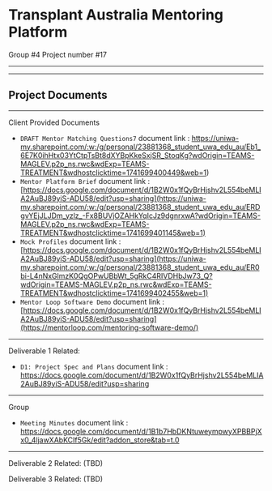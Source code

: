 # Transplant Australia Mentoring Platform
Group #4 Project number #17

----------------------------------------------------------------------------------------------------------------------------------------------------------------
----------------------------------------------------------------------------------------------------------------------------------------------------------------
Project Documents
----------------------------------------------------------------------------------------------------------------------------------------------------------------
----------------------------------------------------------------------------------------------------------------------------------------------------------------

Client Provided Documents

- `DRAFT Mentor Matching Questions7` document link : https://uniwa-my.sharepoint.com/:w:/g/personal/23881368_student_uwa_edu_au/Eb1_6E7K0ihHtx03YtCtpTsBt8dXYBpKkeSxjSR_StoqKg?wdOrigin=TEAMS-MAGLEV.p2p_ns.rwc&wdExp=TEAMS-TREATMENT&wdhostclicktime=1741699400449&web=1)
- `Mentor Platform Brief` document link : [https://docs.google.com/document/d/1B2W0x1fQyBrHjshv2L554beMLIA2AuBJ89yiS-ADU58/edit?usp=sharing](https://uniwa-my.sharepoint.com/:w:/g/personal/23881368_student_uwa_edu_au/ERDgvYEjJLJDm_yzlz_-Fx8BUVjOZAHkYqIcJz9dgnrxwA?wdOrigin=TEAMS-MAGLEV.p2p_ns.rwc&wdExp=TEAMS-TREATMENT&wdhostclicktime=1741699401145&web=1)
- `Mock Profiles` document link : [https://docs.google.com/document/d/1B2W0x1fQyBrHjshv2L554beMLIA2AuBJ89yiS-ADU58/edit?usp=sharing](https://uniwa-my.sharepoint.com/:w:/g/personal/23881368_student_uwa_edu_au/ER0bi-L4nNxGlmzK0QgOPwUBbWt_5gRkC4RIVDHbJw73_Q?wdOrigin=TEAMS-MAGLEV.p2p_ns.rwc&wdExp=TEAMS-TREATMENT&wdhostclicktime=1741699402455&web=1)
- `Mentor Loop Software Demo` document link : [https://docs.google.com/document/d/1B2W0x1fQyBrHjshv2L554beMLIA2AuBJ89yiS-ADU58/edit?usp=sharing](https://mentorloop.com/mentoring-software-demo/)


----------------------------------------------------------------------------------------------------------------------------------------------------------------

Deliverable 1 Related:

- `D1: Project Spec and Plans` document link : https://docs.google.com/document/d/1B2W0x1fQyBrHjshv2L554beMLIA2AuBJ89yiS-ADU58/edit?usp=sharing



----------------------------------------------------------------------------------------------------------------------------------------------------------------

Group 

- `Meeting Minutes` document link : https://docs.google.com/document/d/1B1b7HbDKNtuweympwyXPBBPjXx0_4ljawXAbKCIf5Gk/edit?addon_store&tab=t.0




----------------------------------------------------------------------------------------------------------------------------------------------------------------



Deliverable 2 Related: (TBD)

Deliverable 3 Related: (TBD)

